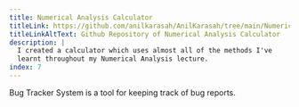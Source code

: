 ```yaml
---
title: Numerical Analysis Calculator
titleLink: https://github.com/anilkarasah/AnilKarasah/tree/main/NumericalAnalysisCalculator
titleLinkAltText: Github Repository of Numerical Analysis Calculator
description: |
  I created a calculator which uses almost all of the methods I've
  learnt throughout my Numerical Analysis lecture.
index: 7
---
```


Bug Tracker System is a tool for keeping track of bug reports.
